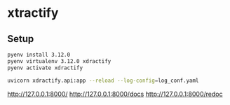 # xtractify

## Setup
```bash
pyenv install 3.12.0 
pyenv virtualenv 3.12.0 xdractify 
pyenv activate xdractify  
```

```bash
uvicorn xdractify.api:app --reload --log-config=log_conf.yaml
```


http://127.0.0.1:8000/
http://127.0.0.1:8000/docs
http://127.0.0.1:8000/redoc

